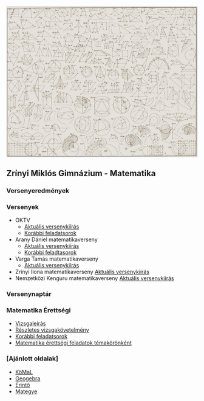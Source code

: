 <p><img src="./dokumentumok/kezdokep.jpg" align="middle"> </p>

## Zrínyi Miklós Gimnázium  - Matematika

### Versenyeredmények

### Versenyek

- OKTV
  - [Aktuális versenykiírás](https://www.oktatas.hu/pub_bin/dload/kozoktatas/tanulmanyi_versenyek/oktv/oktv2017_2018_vk/119_matematika_1718.pdf)
  - [Korábbi feladatsorok](https://www.oktatas.hu/kozneveles/tanulmanyi_versenyek/oktv_kereteben/versenyfeladatok_javitasi_utmutatok)
- Arany Dániel matematikaverseny
  - [Aktuális versenykiírás](http://www.bolyai.hu/AD_2017_2018_versenykiiras.pdf)
  - [Korábbi feladtasorok](http://www.bolyai.hu/aranydaniel.htm)
- Varga Tamás matematikaverseny
  - [Aktuális versenykiírás](http://www.mategye.hu/download/varga/kiiras_2018.pdf)
- Zrínyi Ilona matematikaverseny
     [Aktuális versenykiírás](http://www.mategye.hu/download/zrinyi/kiiras_2018.pdf)
- Nemzetközi Kenguru matematikaverseny
     [Aktuális versenykiírás](https://zalamat.hu/)

### Versenynaptár

### Matematika Érettségi

- [Vizsgaleírás](https://www.oktatas.hu/pub_bin/dload/kozoktatas/erettsegi/vizsgakovetelmenyek2017/matematika_vl_2017.pdf)
- [Részletes vizsgakövetelmény](https://www.oktatas.hu/pub_bin/dload/kozoktatas/erettsegi/vizsgakovetelmenyek2017/matematika_vk_2017.pdf)
- [Korábbi feladatsorok]( https://www.oktatas.hu/kozneveles/erettsegi/feladatsorok_vizsgatargyankent/!DARI_ErettsegiFeladatsorok/oh.php?id=erett_ut_reszlet)
- [Matematika érettségi feladatok témakörönként]( http://www.studiumgenerale.hu/hu-Hu/erettsegik-temakor-szerint)

### [Ajánlott oldalak]
  - [KöMaL](https://www.komal.hu/info/bemutatkozas.h.shtml) 
  - [Geogebra](https://www.geogebra.org/?lang=hu)
  - [Érintő](http://www.ematlap.hu/)
  - [Mategye]( http://www.mategye.hu/)
